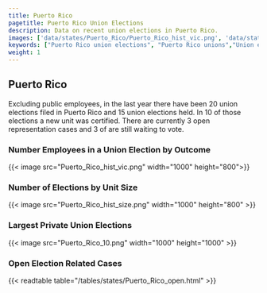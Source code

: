 ```yaml
---
title: Puerto Rico
pagetitle: Puerto Rico Union Elections
description: Data on recent union elections in Puerto Rico.
images: ['data/states/Puerto_Rico/Puerto_Rico_hist_vic.png', 'data/states/Puerto_Rico/Puerto_Rico_hist_size.png', 'data/states/Puerto_Rico/Puerto_Rico_10.png']
keywords: ["Puerto Rico union elections", "Puerto Rico unions","Union elections"]
weight: 1
---
```

##  Puerto Rico

Excluding public employees, in the last year there have been 20 union elections filed in Puerto Rico and 15 union elections held. In 10 of those elections a new unit was certified. There are currently 3 open representation cases and 3 of are still waiting to vote.

### Number Employees in a Union Election by Outcome
{{< image src="Puerto_Rico_hist_vic.png" width="1000" height="800">}}

### Number of Elections by Unit Size
{{< image src="Puerto_Rico_hist_size.png" width="1000" height="800" >}}

### Largest Private Union Elections
{{< image src="Puerto_Rico_10.png" width="1000" height="1000"  >}}

### Open Election Related Cases
{{< readtable table="/tables/states/Puerto_Rico_open.html" >}}

